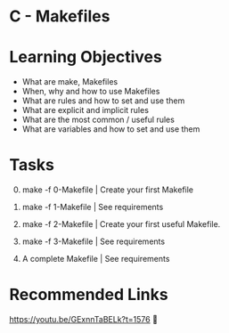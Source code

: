 # C - Makefiles

# Learning Objectives

- What are make, Makefiles
- When, why and how to use Makefiles
- What are rules and how to set and use them
- What are explicit and implicit rules
- What are the most common / useful rules
- What are variables and how to set and use them

# Tasks

 0. make -f 0-Makefile  | Create your first Makefile

 1. make -f 1-Makefile  | See requirements

 2. make -f 2-Makefile  | Create your first useful Makefile.

 3. make -f 3-Makefile  | See requirements

 4. A complete Makefile | See requirements

# Recommended Links

 https://youtu.be/GExnnTaBELk?t=1576 🔗






